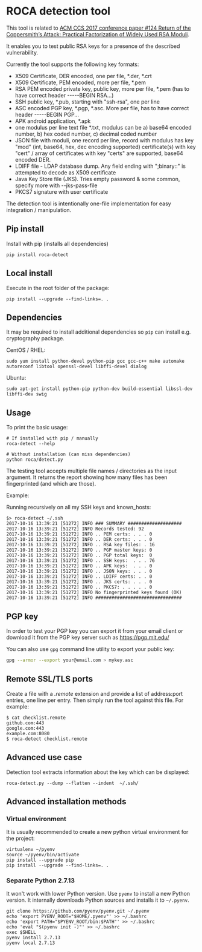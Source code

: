 # ROCA detection tool

This tool is related to [ACM CCS 2017 conference paper #124 Return of the Coppersmith’s Attack: Practical Factorization of Widely Used RSA Moduli](https://crocs.fi.muni.cz/public/papers/rsa_ccs17).

It enables you to test public RSA keys for a presence of the described vulnerability.

Currently the tool supports the following key formats:

- X509 Certificate, DER encoded, one per file, *.der, *.crt
- X509 Certificate, PEM encoded, more per file, *.pem
- RSA PEM encoded private key, public key, more per file, *.pem (has to have correct header -----BEGIN RSA...)
- SSH public key, *.pub, starting with "ssh-rsa", one per line
- ASC encoded PGP key, *.pgp, *.asc. More per file, has to have correct header -----BEGIN PGP...
- APK android application, *.apk
- one modulus per line text file *.txt, modulus can be
    a) base64 encoded number, b) hex coded number, c) decimal coded number
- JSON file with moduli, one record per line, record with modulus has
    key "mod" (int, base64, hex, dec encoding supported)
    certificate(s) with key "cert" / array of certificates with key "certs" are supported, base64 encoded DER.
- LDIFF file - LDAP database dump. Any field ending with ";binary::" is attempted to decode as X509 certificate
- Java Key Store file (JKS). Tries empty password & some common, specify more with --jks-pass-file
- PKCS7 signature with user certificate

The detection tool is intentionally one-file implementation for easy integration / manipulation.

## Pip install

Install with pip (installs all dependencies)

```
pip install roca-detect
```

## Local install

Execute in the root folder of the package:

```
pip install --upgrade --find-links=. .
```

## Dependencies

It may be required to install additional dependencies so `pip` can install e.g. cryptography package.

CentOS / RHEL:

```
sudo yum install python-devel python-pip gcc gcc-c++ make automake autoreconf libtool openssl-devel libffi-devel dialog
```

Ubuntu:
```
sudo apt-get install python-pip python-dev build-essential libssl-dev libffi-dev swig
```

## Usage

To print the basic usage:

```
# If installed with pip / manually
roca-detect --help

# Without installation (can miss dependencies)
python roca/detect.py
```

The testing tool accepts multiple file names / directories as the input argument.
It returns the report showing how many files has been fingerprinted (and which are those).

Example:

Running recursively on all my SSH keys and known_hosts:

```
$> roca-detect ~/.ssh
2017-10-16 13:39:21 [51272] INFO ### SUMMARY ####################
2017-10-16 13:39:21 [51272] INFO Records tested: 92
2017-10-16 13:39:21 [51272] INFO .. PEM certs: . . . 0
2017-10-16 13:39:21 [51272] INFO .. DER certs: . . . 0
2017-10-16 13:39:21 [51272] INFO .. RSA key files: . 16
2017-10-16 13:39:21 [51272] INFO .. PGP master keys: 0
2017-10-16 13:39:21 [51272] INFO .. PGP total keys:  0
2017-10-16 13:39:21 [51272] INFO .. SSH keys:  . . . 76
2017-10-16 13:39:21 [51272] INFO .. APK keys:  . . . 0
2017-10-16 13:39:21 [51272] INFO .. JSON keys: . . . 0
2017-10-16 13:39:21 [51272] INFO .. LDIFF certs: . . 0
2017-10-16 13:39:21 [51272] INFO .. JKS certs: . . . 0
2017-10-16 13:39:21 [51272] INFO .. PKCS7: . . . . . 0
2017-10-16 13:39:21 [51272] INFO No fingerprinted keys found (OK)
2017-10-16 13:39:21 [51272] INFO ################################
```

## PGP key

In order to test your PGP key you can export it from your email client or download it from the PGP key server such as
https://pgp.mit.edu/

You can also use `gpg` command line utility to export your public key:

```bash
gpg --armor --export your@email.com > mykey.asc
```

## Remote SSL/TLS ports

Create a file with a *.remote* extension and provide a list of address:port entries, one line per entry. Then simply run the tool against this file. For example:

```
$ cat checklist.remote
github.com:443
google.com:443
example.com:8080
$ roca-detect checklist.remote
```

## Advanced use case

Detection tool extracts information about the key which can be displayed:

```
roca-detect.py --dump --flatten --indent  ~/.ssh/
```

## Advanced installation methods

### Virtual environment

It is usually recommended to create a new python virtual environment for the project:

```
virtualenv ~/pyenv
source ~/pyenv/bin/activate
pip install --upgrade pip
pip install --upgrade --find-links=. .
```

### Separate Python 2.7.13

It won't work with lower Python version. Use `pyenv` to install a new Python version.
It internally downloads Python sources and installs it to `~/.pyenv`.

```
git clone https://github.com/pyenv/pyenv.git ~/.pyenv
echo 'export PYENV_ROOT="$HOME/.pyenv"' >> ~/.bashrc
echo 'export PATH="$PYENV_ROOT/bin:$PATH"' >> ~/.bashrc
echo 'eval "$(pyenv init -)"' >> ~/.bashrc
exec $SHELL
pyenv install 2.7.13
pyenv local 2.7.13
```

